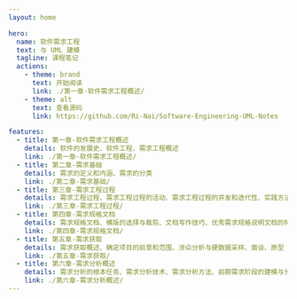 ```yaml
---
layout: home

hero:
  name: 软件需求工程
  text: 与 UML 建模
  tagline: 课程笔记
  actions:
    - theme: brand
      text: 开始阅读
      link: ./第一章-软件需求工程概述/
    - theme: alt
      text: 查看源码
      link: https://github.com/Ri-Nai/Software-Engineering-UML-Notes

features:
  - title: 第一章-软件需求工程概述
    details: 软件的发展史、软件工程、需求工程概述
    link: ./第一章-软件需求工程概述/
  - title: 第二章-需求基础
    details: 需求的定义和内涵、需求的分类
    link: ./第二章-需求基础/
  - title: 第三章-需求工程过程
    details: 需求工程过程、需求工程过程的活动、需求工程过程的并发和迭代性、实践方法的应用
    link: ./第三章-需求工程过程/
  - title: 第四章-需求规格文档
    details: 需求规格文档、模版的选择与裁剪、文档写作技巧、优秀需求规格说明文档的特性、需求规格说明的实践调查
    link: ./第四章-需求规格文档/
  - title: 第五章-需求获取
    details: 需求获取概述、确定项目的前景和范围、涉众分析与硬数据采样、面谈、原型
    link: ./第五章-需求获取/
  - title: 第六章-需求分析概述
    details: 需求分析的根本任务、需求分析技术、需求分析方法、前期需求阶段的建模与分析、需求分析的活动
    link: ./第六章-需求分析概述/
---
```

